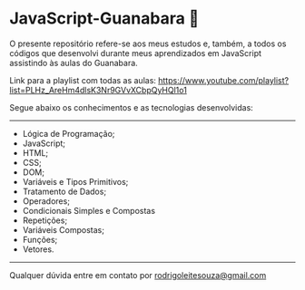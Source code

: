 # JavaScript-Guanabara 📘

O presente repositório refere-se aos meus estudos e, também, a todos os códigos que desenvolvi durante meus aprendizados em JavaScript assistindo às aulas do Guanabara.

Link para a playlist com todas as aulas: https://www.youtube.com/playlist?list=PLHz_AreHm4dlsK3Nr9GVvXCbpQyHQl1o1

Segue abaixo os conhecimentos e as tecnologias desenvolvidas:

------------------------------------------------------------------

- Lógica de Programação;
- JavaScript;
- HTML;
- CSS;
- DOM;
- Variáveis e Tipos Primitivos;
- Tratamento de Dados;
- Operadores;
- Condicionais Simples e Compostas
- Repetições;
- Variáveis Compostas;
- Funções;
- Vetores. 

------------------------------------------------------------------

Qualquer dúvida entre em contato por <a href="mailto:rodrigoleitesouza@gmail.com?">rodrigoleitesouza@gmail.com</a>
